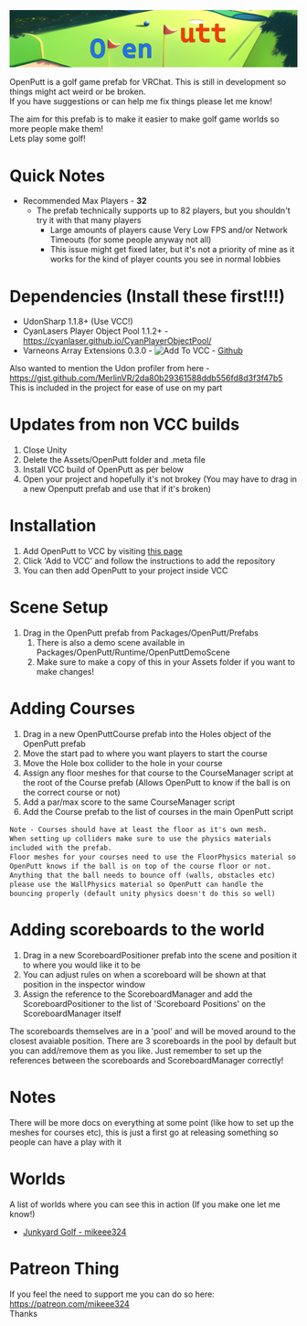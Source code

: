 ![OpenPutt Banner](https://github.com/mikeee324/OpenPutt/blob/dev/Website/banner.png?raw=true)  
  
OpenPutt is a golf game prefab for VRChat. This is still in development so things might act weird or be broken.  
If you have suggestions or can help me fix things please let me know!  
  
The aim for this prefab is to make it easier to make golf game worlds so more people make them!  
Lets play some golf!  

# Quick Notes
- Recommended Max Players - **32**
    - The prefab technically supports up to 82 players, but you shouldn't try it with that many players
        - Large amounts of players cause Very Low FPS and/or Network Timeouts (for some people anyway not all)
        - This issue might get fixed later, but it's not a priority of mine as it works for the kind of player counts you see in normal lobbies
   
# Dependencies (Install these first!!!)
- UdonSharp 1.1.8+ (Use VCC!)
- CyanLasers Player Object Pool 1.1.2+ - https://cyanlaser.github.io/CyanPlayerObjectPool/
- Varneons Array Extensions 0.3.0 - ![Add To VCC](vcc://vpm/addRepo?url=https://vpm.varneon.com/repos/vudon.json) - [Github](https://github.com/Varneon/VUdon-ArrayExtensions/releases/tag/0.3.0)

Also wanted to mention the Udon profiler from here - https://gist.github.com/MerlinVR/2da80b29361588ddb556fd8d3f3f47b5  
This is included in the project for ease of use on my part  

# Updates from non VCC builds
1. Close Unity
2. Delete the Assets/OpenPutt folder and .meta file
3. Install VCC build of OpenPutt as per below
4. Open your project and hopefully it's not brokey (You may have to drag in a new Openputt prefab and use that if it's broken)

# Installation
1. Add OpenPutt to VCC by visiting [this page](https://mikeee324.github.io/OpenPutt/)
2. Click 'Add to VCC' and follow the instructions to add the repository
3. You can then add OpenPutt to your project inside VCC

# Scene Setup
1. Drag in the OpenPutt prefab from Packages/OpenPutt/Prefabs
   1. There is also a demo scene available in Packages/OpenPutt/Runtime/OpenPuttDemoScene
   2. Make sure to make a copy of this in your Assets folder if you want to make changes!
# Adding Courses
1. Drag in a new OpenPuttCourse prefab into the Holes object of the OpenPutt prefab
2. Move the start pad to where you want players to start the course
3. Move the Hole box collider to the hole in your course
4. Assign any floor meshes for that course to the CourseManager script at the root of the Course prefab (Allows OpenPutt to know if the ball is on the correct course or not)
5. Add a par/max score to the same CourseManager script
6. Add the Course prefab to the list of courses in the main OpenPutt script

```
Note - Courses should have at least the floor as it's own mesh.
When setting up colliders make sure to use the physics materials included with the prefab.
Floor meshes for your courses need to use the FloorPhysics material so OpenPutt knows if the ball is on top of the course floor or not.
Anything that the ball needs to bounce off (walls, obstacles etc) please use the WallPhysics material so OpenPutt can handle the bouncing properly (default unity physics doesn't do this so well)
```

# Adding scoreboards to the world
1. Drag in a new ScoreboardPositioner prefab into the scene and position it to where you would like it to be
2. You can adjust rules on when a scoreboard will be shown at that position in the inspector window
3. Assign the reference to the ScoreboardManager and add the ScoreboardPositioner to the list of 'Scoreboard Positions' on the ScoreboardManager itself

The scoreboards themselves are in a 'pool' and will be moved around to the closest avaiable position. There are 3 scoreboards in the pool by default but you can add/remove them as you like. Just remember to set up the references between the scoreboards and ScoreboardManager correctly!

# Notes
There will be more docs on everything at some point (like how to set up the meshes for courses etc), this is just a first go at releasing something so people can have a play with it

# Worlds
A list of worlds where you can see this in action (If you make one let me know!)
- [Junkyard Golf - mikeee324](https://vrchat.com/home/world/wrld_d62918a1-9172-40cd-93a9-5d8546dad6cf)

# Patreon Thing
If you feel the need to support me you can do so here: https://patreon.com/mikeee324  
Thanks
